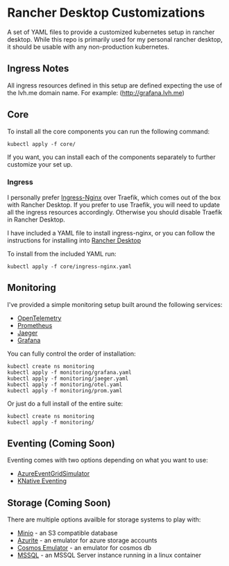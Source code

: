 # Rancher Desktop Customizations
A set of YAML files to provide a customized kubernetes setup in rancher desktop.
While this repo is primarily used for my personal rancher desktop, it should be usable with any non-production kubernetes.

## Ingress Notes
All ingress resources defined in this setup are defined expecting the use of the lvh.me domain name. For example: (http://grafana.lvh.me)

## Core
To install all the core components you can run the following command:
```shell
kubectl apply -f core/
```

If you want, you can install each of the components separately to further customize your set up.

### Ingress
I personally prefer [Ingress-Nginx](https://kubernetes.github.io/ingress-nginx/) over Traefik, which comes out of the box with Rancher Desktop.
If you prefer to use Traefik, you will need to update all the ingress resources accordingly. Otherwise you should disable Traefik in Rancher Desktop.

I have included a YAML file to install ingress-nginx, or you can follow the instructions for installing into [Rancher Desktop](https://kubernetes.github.io/ingress-nginx/deploy/#rancher-desktop)

To install from the included YAML run:
```shell
kubectl apply -f core/ingress-nginx.yaml
```

## Monitoring
I've provided a simple monitoring setup built around the following services:
* [OpenTelemetry](https://opentelemetry.io/)
* [Prometheus](https://prometheus.io/)
* [Jaeger](https://www.jaegertracing.io/)
* [Grafana](https://grafana.com)

You can fully control the order of installation:
```shell
kubectl create ns monitoring
kubectl apply -f monitoring/grafana.yaml
kubectl apply -f monitoring/jaeger.yaml
kubectl apply -f monitoring/otel.yaml
kubectl apply -f monitoring/prom.yaml
```

Or just do a full install of the entire suite:
```shell
kubectl create ns monitoring
kubectl apply -f monitoring/
```

## Eventing (Coming Soon)
Eventing comes with two options depending on what you want to use:
* [AzureEventGridSimulator](https://github.com/pmcilreavy/AzureEventGridSimulator)
* [KNative Eventing](https://knative.dev/docs/eventing/)

## Storage (Coming Soon)
There are multiple options availble for storage systems to play with:
* [Minio](https://min.io/) - an S3 compatible database
* [Azurite](https://learn.microsoft.com/en-us/azure/storage/common/storage-use-azurite?tabs=docker-hub) - an emulator for azure storage accounts
* [Cosmos Emulator](https://learn.microsoft.com/en-us/azure/cosmos-db/how-to-develop-emulator?tabs=docker-linux%2Ccsharp&pivots=api-nosql) - an emulator for cosmos db
* [MSSQL](https://learn.microsoft.com/en-us/sql/linux/quickstart-install-connect-docker?view=sql-server-ver16&pivots=cs1-bash) - an MSSQL Server instance running in a linux container